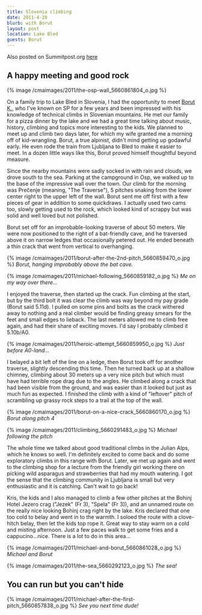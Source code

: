```yaml
---
title: Slovenia climbing
date: 2011-4-20
blurb: with Borut
layout: post
location: Lake Bled
guests: Borut
---
```


Also posted on Summitpost.org [here](https://www.summitpost.org/pre-enje-with-a-pal/713337)

A happy meeting and good rock
---

{% image /cmaimages/2011/the-osp-wall_5660861804_o.jpg %}

On a family trip to Lake Bled in Slovenia, I had the opportunity to meet <a href="https://www.summitpost.org/users/borutbk/66073">Borut K.</a>, who I've known on SP for a few years and been impressed with his knowledge of technical climbs in Slovenian mountains. He met our family for a pizza dinner by the lake and we had a great time talking about music, history, climbing and topics more interesting to the kids. We planned to meet up and climb two days later, for which my wife granted me a morning off of kid-wrangling. Borut, a true alpinist, didn't mind getting up godawful early. He even rode the train from Ljubljana to Bled to make it easier to meet. In a dozen little ways like this, Borut proved himself thoughtful beyond measure.

Since the nearby mountains were sadly socked in with rain and clouds, we drove south to the sea. Parking at the campground in Osp, we walked up to the base of the  impressive wall over the town. Our climb for the morning was Prečenje (meaning, "The Traverse"), 5 pitches snaking from the lower center right to the upper left of the wall. Borut sent me off first with a few pieces of gear in addition to some quickdraws. I actually used two cams too, slowly getting used to the rock, which looked kind of scrappy but was solid and well loved but not polished.

Borut set off for an improbable-looking traverse of about 50 meters. We were now positioned to the right of a bat-friendly cave, and he traversed above it on narrow ledges that occasionally petered out. He ended beneath a thin crack that went from vertical to overhanging. 

{% image /cmaimages/2011/borut-after-the-2nd-pitch_5660859470_o.jpg %}
<i>Borut, hanging improbably above the bat cave.</i>

{% image /cmaimages/2011/michael-following_5660859182_o.jpg %}
<i>Me on my way over there...</i>

I enjoyed the traverse, then started up the crack. Fun climbing at the start, but by the third bolt it was clear the climb was way beyond my pay grade (Borut said 5.11d). I pulled on some pins and bolts as the crack withered away to nothing and a real climber would be finding greasy smears for the feet and small edges to lieback. The last meters allowed me to climb free again, and had their share of exciting moves. I'd say I probably climbed it 5.10b/A0.

{% image /cmaimages/2011/heroic-attempt_5660859950_o.jpg %}
<i>Just before A0-land...</i>

I belayed a bit left of the line on a ledge, then Borut took off for another traverse, slightly descending this time. Then he turned back up at a shallow chimney, climbing about 30 meters up a very nice pitch but which must have had terrible rope drag due to the angles. He climbed along a crack that had been visible from the ground, and was easier than it looked but just as much fun as expected. I finished the climb with a kind of "leftover" pitch of scrambling up grassy rock steps to a trail at the top of the wall.

{% image /cmaimages/2011/borut-on-a-nice-crack_5660860170_o.jpg %}
<i>Borut along pitch 4</i>

{% image /cmaimages/2011/climbing_5660291483_o.jpg %}
<i>Michael following the pitch</i>

The whole time we talked about good traditional climbs in the Julian Alps, which he knows so well. I'm definitely excited to come back and do some exploratory climbs in this range with Borut. Later, we met up again and went to the climbing shop for a lecture from the friendly girl working there on picking wild asparagus and strawberries that had my mouth watering. I got the sense that the climbing community in Ljubljana is small but very enthusiastic and it is catching. Can't wait to go back!

Kris, the kids and I also managed to climb a few other pitches at the Bohinj Hotel Jezero crag ("Jezek" (Fr 3), "Spela" (Fr 3)), and an unnamed route on the really nice looking Bohinj crag right by the lake. Kris declared that one too cold to belay and went in to the warmth. I soloed the route with a clove-hitch belay, then let the kids top rope it. Great way to stay warm on a cold and misting afternoon. Just a few paces walk to get some fries and a cappucino...nice. There is a lot to do in this area...
                     

{% image /cmaimages/2011/michael-and-borut_5660861028_o.jpg %}
<i>Michael and Borut</i>

{% image /cmaimages/2011/the-sea_5660292123_o.jpg %}
<i>The sea!</i>                                          

You can run but you can't hide
---

{% image /cmaimages/2011/michael-after-the-first-pitch_5660857838_o.jpg %}
<i>See you next time dude!</i>
